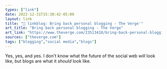 ```yaml
---
types: ["link"]
date: 2022-12-31T15:38:42-05:00
layout: link
title: "🔗 linkblog: Bring back personal blogging - The Verge'"
art_title: "Bring back personal blogging - The Verge"
art_link: "https://www.theverge.com/23513418/bring-back-personal-blogging"
sources: ["theverge.com"]
tags: ["blogging","social media","blogs"]
---
```

Yes, yes, and yes. I don't know what the future of the social web *will* look like, but blogs are what it *should* look like.  
 
